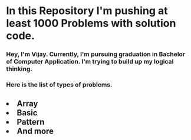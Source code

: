 <h1>In this Repository I'm pushing at least 1000 Problems with solution code.</h1> 
<h3><p>Hey, I'm Vijay. Currently, I'm pursuing graduation in Bachelor of Computer Application. I'm trying to build up my logical thinking.</p></h3>
<h3>Here is the list of types of problems.</h3>
<h2>
  <li>Array</li>
   <li>Basic</li>
    <li>Pattern</li>
  <li>And more</li>
</h2>
